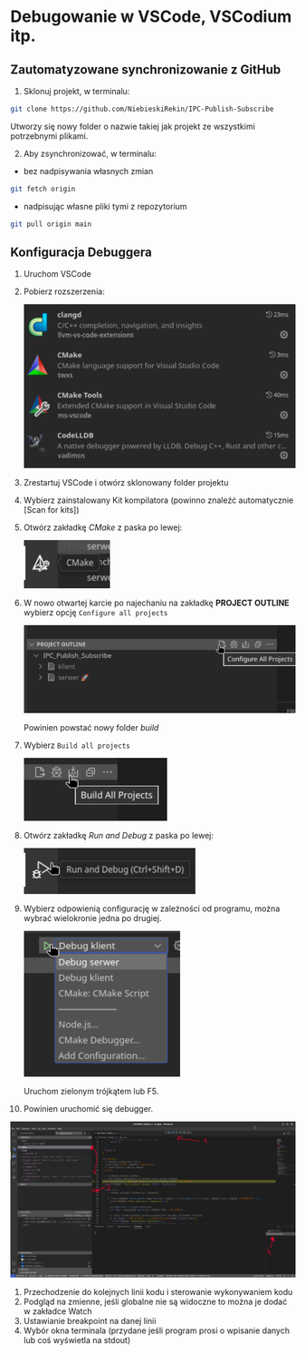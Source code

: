 # Debugowanie w VSCode, VSCodium itp.

## Zautomatyzowane synchronizowanie z GitHub
1. Sklonuj projekt, w terminalu:
  ```bash
  git clone https://github.com/NiebieskiRekin/IPC-Publish-Subscribe
  ```
  Utworzy się nowy folder o nazwie takiej jak projekt ze wszystkimi potrzebnymi plikami.

2. Aby zsynchronizować, w terminalu:
  - bez nadpisywania własnych zmian
  ```bash
  git fetch origin
  ````

  - nadpisując własne pliki tymi z repozytorium
  ```bash
  git pull origin main
  ```

## Konfiguracja Debuggera
1. Uruchom VSCode
2. Pobierz rozszerzenia:

   ![Rozszerzenia](assets/cmake_debug.png)

3. Zrestartuj VSCode i otwórz sklonowany folder projektu
4. Wybierz zainstalowany Kit kompilatora (powinno znaleźć automatycznie [Scan for kits])
5. Otwórz zakładkę *CMake* z paska po lewej:

   ![CMake bar](assets/cmake_bar.png)

6. W nowo otwartej karcie po najechaniu na zakładkę __PROJECT OUTLINE__ wybierz opcję `Configure all projects`

   ![Cmake configure](assets/cmake_configure.png)

   Powinien powstać nowy folder *build*
7. Wybierz `Build all projects`

   ![Cmake build](assets/cmake_build.png)

8. Otwórz zakładkę *Run and Debug* z paska po lewej:

   ![Run and debug](assets/run_debug.png)

9. Wybierz odpowienią configurację w zależności od programu, można wybrać wielokronie jedna po drugiej.

   ![Debug config](assets/debug_config.png)

   Uruchom zielonym trójkątem lub F5.
10. Powinien uruchomić się debugger. 

   ![Debugger](assets/debugger_okno.png)

   1. Przechodzenie do kolejnych linii kodu i sterowanie wykonywaniem kodu
   2. Podgląd na zmienne, jeśli globalne nie są widoczne to można je dodać w zakładce Watch
   3. Ustawianie breakpoint na danej linii
   4. Wybór okna terminala (przydane jeśli program prosi o wpisanie danych lub coś wyświetla na stdout)
